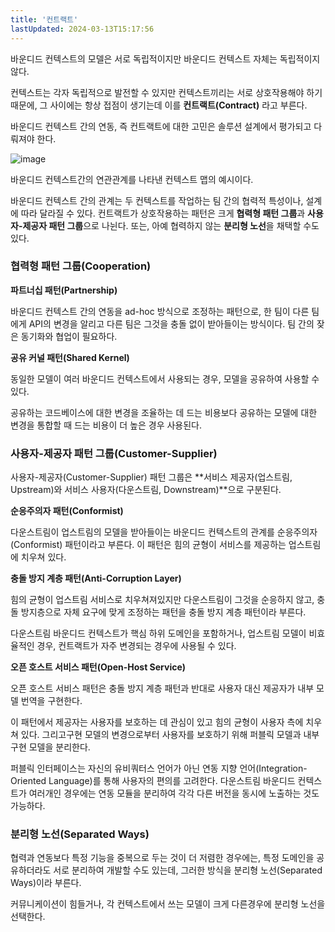```yaml
---
title: '컨트랙트'
lastUpdated: 2024-03-13T15:17:56
---
```


바운디드 컨텍스트의 모델은 서로 독립적이지만 바운디드 컨텍스트 자체는 독립적이지 않다.

컨텍스트는 각자 독립적으로 발전할 수 있지만 컨텍스트끼리는 서로 상호작용해야 하기 때문에, 그 사이에는 항상 접점이 생기는데 이를 **컨트랙트(Contract)** 라고 부른다.

바운디드 컨텍스트 간의 연동, 즉 컨트랙트에 대한 고민은 솔루션 설계에서 평가되고 다뤄져야 한다.

![image](https://user-images.githubusercontent.com/81006587/205544839-392eae40-d468-4825-95b5-a438477000b9.png)

바운디드 컨텍스트간의 연관관계를 나타낸 컨텍스트 맵의 예시이다.

바운디드 컨텍스트 간의 관계는 두 컨텍스트를 작업하는 팀 간의 협력적 특성이나, 설계에 따라 달라질 수 있다.  컨트랙트가 상호작용하는 패턴은 크게 **협력형 패턴 그룹**과 **사용자-제공자 패턴 그룹**으로 나뉜다. 또는, 아예 협력하지 않는 **분리형 노선**을 채택할 수도 있다.

### 협력형 패턴 그룹(Cooperation)

**파트너십 패턴(Partnership)**

바운디드 컨텍스트 간의 연동을 ad-hoc 방식으로 조정하는 패턴으로, 한 팀이 다른 팀에게 API의 변경을 알리고 다른 팀은 그것을 충돌 없이 받아들이는 방식이다. 팀 간의 잦은 동기화와 협업이 필요하다.

**공유 커널 패턴(Shared Kernel)**

동일한 모델이 여러 바운디드 컨텍스트에서 사용되는 경우, 모델을 공유하여 사용할 수 있다.

공유하는 코드베이스에 대한 변경을 조율하는 데 드는 비용보다 공유하는 모델에 대한 변경을 통합할 때 드는 비용이 더 높은 경우 사용된다.

### 사용자-제공자 패턴 그룹(Customer-Supplier)

사용자-제공자(Customer-Supplier) 패턴 그룹은 **서비스 제공자(업스트림, Upstream)와 서비스 사용자(다운스트림, Downstream)**으로 구분된다.

**순응주의자 패턴(Conformist)**

다운스트림이 업스트림의 모델을 받아들이는 바운디드 컨텍스트의 관계를 순응주의자(Conformist) 패턴이라고 부른다. 이 패턴은 힘의 균형이 서비스를 제공하는 업스트림에 치우쳐 있다. 

****충돌 방지 계층 패턴(Anti-Corruption Layer)****

힘의 균형이 업스트림 서비스로 치우쳐져있지만 다운스트림이 그것을 순응하지 않고, 충돌 방지층으로 자체 요구에 맞게 조정하는 패턴을 충돌 방지 계층 패턴이라 부른다.

다운스트림 바운디드 컨텍스트가 핵심 하위 도메인을 포함하거나, 업스트림 모델이 비효율적인 경우, 컨트랙트가 자주 변경되는 경우에 사용될 수 있다. 

****오픈 호스트 서비스 패턴(Open-Host Service)****

오픈 호스트 서비스 패턴은 충돌 방지 계층 패턴과 반대로 사용자 대신 제공자가 내부 모델 번역을 구현한다.

이 패턴에서 제공자는 사용자를 보호하는 데 관심이 있고 힘의 균형이 사용자 측에 치우쳐 있다. 그리고구현 모델의 변경으로부터 사용자를 보호하기 위해 퍼블릭 모델과 내부 구현 모델을 분리한다.

퍼블릭 인터페이스는 자신의 유비쿼터스 언어가 아닌 연동 지향 언어(Integration-Oriented Language)를 통해 사용자의 편의를 고려한다. 다운스트림 바운디드 컨텍스트가 여러개인 경우에는 연동 모듈을 분리하여 각각 다른 버전을 동시에 노출하는 것도 가능하다.

### **분리형 노선(Separated Ways)**

협력과 연동보다 특정 기능을 중복으로 두는 것이 더 저렴한 경우에는, 특정 도메인을 공유하더라도 서로 분리하여 개발할 수도 있는데, 그러한 방식을 분리형 노선(Separated Ways)이라 부른다.

커뮤니케이션이 힘들거나, 각 컨텍스트에서 쓰는 모델이 크게 다른경우에 분리형 노선을 선택한다.